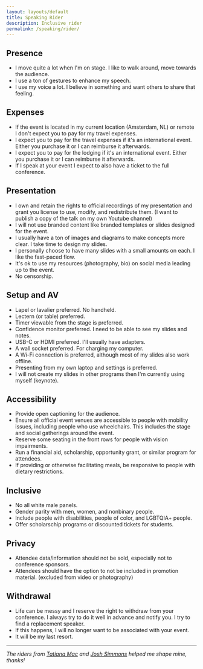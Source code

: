 ```yaml
---
layout: layouts/default
title: Speaking Rider
description: Inclusive rider
permalink: /speaking/rider/
---
```


## Presence
* I move quite a lot when I'm on stage. I like to walk around, move towards the audience.
* I use a ton of gestures to enhance my speech.
* I use my voice a lot. I believe in something and want others to share that feeling.

## Expenses
* If the event is located in my current location (Amsterdam, NL) or remote I don't expect you to pay for my travel expenses.
* I expect you to pay for the travel expenses if it's an international event. Either you purchase it or I can reimburse it afterwards.
* I expect you to pay for the lodging if it's an international event. Either you purchase it or I can reimburse it afterwards.
* If I speak at your event I expect to also have a ticket to the full conference.

## Presentation
* I own and retain the rights to official recordings of my presentation and grant you license to use, modify, and redistribute them. (I want to publish a copy of the talk on my own Youtube channel)
* I will not use branded content like branded templates or slides designed for the event.
* I usually have a ton of images and diagrams to make concepts more clear. I take time to design my slides.
* I personally choose to have many slides with a small amounts on each. I like the fast-paced flow.
* It's ok to use my resources (photography, bio) on social media leading up to the event.
* No censorship.

## Setup and AV
* Lapel or lavalier preferred. No handheld.
* Lectern (or table) preferred.
* Timer viewable from the stage is preferred.
* Confidence monitor preferred. I need to be able to see my slides and notes.
* USB-C or HDMI preferred. I'll usually have adapters.
* A wall socket preferred. For charging my computer.
* A Wi-Fi connection is preferred, although most of my slides also work offline.
* Presenting from my own laptop and settings is preferred. 
* I will not create my slides in other programs then I'm currently using myself (keynote).

## Accessibility
* Provide open captioning for the audience.
* Ensure all official event venues are accessible to people with mobility issues, including people who use wheelchairs. This includes the stage and social gatherings around the event.
* Reserve some seating in the front rows for people with vision impairments.
* Run a financial aid, scholarship, opportunity grant, or similar program for attendees.
* If providing or otherwise facilitating meals, be responsive to people with dietary restrictions.

## Inclusive
* No all white male panels.
* Gender parity with men, women, and nonbinary people.
* Include people with disabilities, people of color, and LGBTQIA+ people.
* Offer scholarschip programs or discounted tickets for students.

## Privacy 
* Attendee data/information should not be sold, especially not to conference sponsors.
* Attendees should have the option to not be included in promotion material. (excluded from video or photography)

## Withdrawal
* Life can be messy and I reserve the right to withdraw from your conference. I always try to do it well in advance and notify you. I try to find a replacement speaker.
* If this happens, I will no longer want to be associated with your event.
* It will be my last resort.

---

*The riders from [Tatiana Mac][tatiana] and [Josh Simmons][josh] helped me shape mine, thanks!*

[tatiana]: https://github.com/joshsimmons/inclusion-rider/blob/master/rider.md
[josh]: https://gist.github.com/tatianamac/493ca668ee7f7c07a5b282f6d9132552
